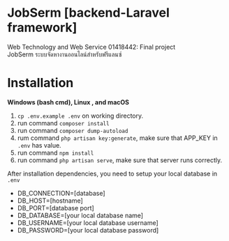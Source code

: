# JobSerm [backend-Laravel framework]

Web Technology and Web Service 01418442: Final project   
JobSerm ระบบจัดหางานออนไลน์สำหรับฟรีแลนซ์   


# Installation

**Windows (bash cmd), Linux , and macOS**   

 1. `cp .env.example .env` on working directory.   
 2. run command `composer install`   
 3. run command `composer dump-autoload`   
 4. rum command `php artisan key:generate`, make sure that APP_KEY in `.env` has value.   
 5. run command `npm install`   
 6. run command `php artisan serve`, make sure that server runs correctly.   
 
 After installation dependencies, you need to setup your local database in `.env`        
 - DB_CONNECTION=[database]   
 - DB_HOST=[hostname]   
 - DB_PORT=[database port]   
 - DB_DATABASE=[your local database name]   
 - DB_USERNAME=[your local database username]   
 - DB_PASSWORD=[your local database password]   
